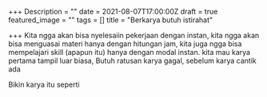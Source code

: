+++
Description = ""
date = 2021-08-07T17:00:00Z
draft = true
featured_image = ""
tags = []
title = "Berkarya butuh istirahat"

+++
Kita ngga akan bisa nyelesaiin pekerjaan dengan instan, kita ngga akan bisa menguasai materi hanya dengan hitungan jam, kita juga ngga bisa mempelajari skill (apapun itu) hanya dengan modal instan. kita mau karya pertama tampil luar biasa, Butuh ratusan karya gagal, sebelum karya cantik ada

Bikin karya itu seperti 